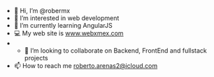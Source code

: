 - 👋 Hi, I’m @robermx
- 👀 I’m interested in web development
- 🌱 I’m currently learning AngularJS
- 💻 My web site is www.webxmex.com
- - 💞️ I’m looking to collaborate on Backend, FrontEnd and fullstack projects
- 📫 How to reach me roberto.arenas2@icloud.com

<!---
robermx/robermx is a ✨ special ✨ repository because its `README.md` (this file) appears on your GitHub profile.
You can click the Preview link to take a look at your changes.
--->
